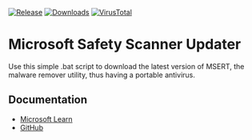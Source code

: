 [![Release](https://img.shields.io/github/v/release/KaioHSG/msert-updater)](https://github.com/KaioHSG/msert-updater/releases/latest)
[![Downloads](https://img.shields.io/github/downloads/KaioHSG/msert-updater/total)](https://github.com/KaioHSG/msert-updater/releases)
[![VirusTotal](https://img.shields.io/badge/virus_total-status-navy)](https://www.virustotal.com/gui/file/1a38ec0c45378920e2b2c4b912ea43e83bde65ee4977f02c5417a8e47c8663e1)

# Microsoft Safety Scanner Updater

Use this simple .bat script to download the latest version of MSERT, the malware remover utility, thus having a portable antivirus.

## Documentation

* [Microsoft Learn](https://learn.microsoft.com/microsoft-365/security/intelligence/safety-scanner-download)
* [GitHub](https://github.com/MicrosoftDocs/microsoft-365-docs/blob/public/microsoft-365/security/intelligence/safety-scanner-download.md)
